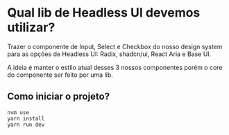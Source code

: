 # Qual lib de Headless UI devemos utilizar?

Trazer o componente de Input, Select e Checkbox do nosso design system para as opções de Headless UI: Radix, shadcn/ui, React Aria e Base UI.

A ideia é manter o estilo atual desses 3 nossos componentes porém o core do componente ser feito por uma lib.

## Como iniciar o projeto?

```
nvm use
yarn install
yarn run dev
```
